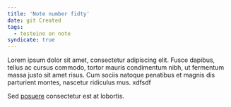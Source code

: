 ```yaml
---
title: 'Note number fidty'
date: git Created
tags:
  - testeino on note
syndicate: true
---
```


Lorem ipsum dolor sit amet, consectetur adipiscing elit. Fusce dapibus, tellus ac cursus commodo, tortor mauris condimentum nibh, ut fermentum massa justo sit amet risus. Cum sociis natoque penatibus et magnis dis parturient montes, nascetur ridiculus mus. xdfsdf

Sed [posuere](https://indieweb.org/note) consectetur est at lobortis.
